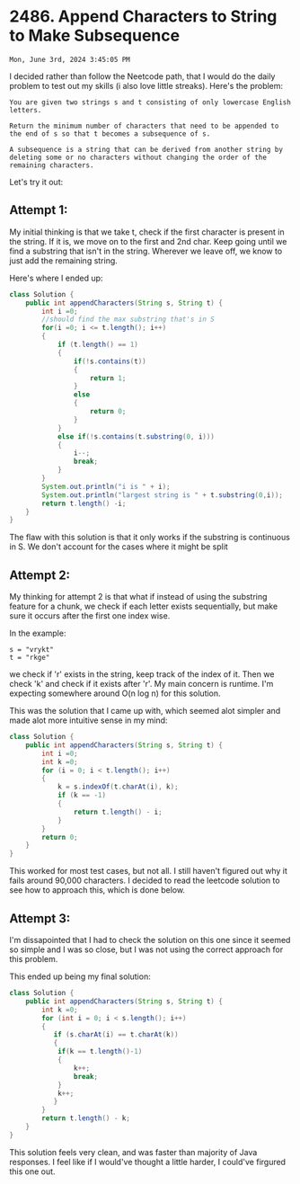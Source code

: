 # 2486. Append Characters to String to Make Subsequence
`Mon, June 3rd, 2024 3:45:05 PM`

I decided rather than follow the Neetcode path, that I would do the daily problem to test out my skills (i also love little streaks).
Here's the problem:
```
You are given two strings s and t consisting of only lowercase English letters.

Return the minimum number of characters that need to be appended to the end of s so that t becomes a subsequence of s.

A subsequence is a string that can be derived from another string by deleting some or no characters without changing the order of the remaining characters.
```

Let's try it out:

## Attempt 1:
My initial thinking is that we take t, check if the first character is present in the string. If it is, we move on to the first and 2nd char. Keep going until we find a substring that isn't in the string. Wherever we leave off, we know to just add the remaining string.

Here's where I ended up:
```java
class Solution {
    public int appendCharacters(String s, String t) {
        int i =0;
        //should find the max substring that's in S
        for(i =0; i <= t.length(); i++)
        {
            if (t.length() == 1)
            {
                if(!s.contains(t))
                {
                    return 1;
                }
                else
                {
                    return 0;
                }
            }
            else if(!s.contains(t.substring(0, i)))
            {
                i--;
                break;
            }
        }
        System.out.println("i is " + i);
        System.out.println("largest string is " + t.substring(0,i));
        return t.length() -i;
    }
}
```

The flaw with this solution is that it only works if the substring is continuous in S. We don't account for the cases where it might be split

## Attempt 2:
My thinking for attempt 2 is that what if instead of using the substring feature for a chunk, we check if each letter exists sequentially, but make sure it occurs after the first one index wise.

In the example:
```
s = "vrykt"
t = "rkge"
```
we check if 'r' exists in the string, keep track of the index of it. Then we check 'k' and check if it exists after 'r'. My main concern is runtime. I'm expecting somewhere around O(n log n) for this solution.

This was the solution that I came up with, which seemed alot simpler and made alot more intuitive sense in my mind:

```java
class Solution {
    public int appendCharacters(String s, String t) {
        int i =0;
        int k =0;
        for (i = 0; i < t.length(); i++)
        {  
            k = s.indexOf(t.charAt(i), k);
            if (k == -1)
            {
                return t.length() - i;
            }
        }
        return 0;
    }
}
```

This worked for most test cases, but not all. I still haven't figured out why it fails around 90,000 characters. I decided to read the leetcode solution to see how to approach this, which is done below.

## Attempt 3:
I'm dissapointed that I had to check the solution on this one since it seemed so simple and I was so close, but I was not using the correct approach for this problem.

This ended up being my final solution:
```java
class Solution {
    public int appendCharacters(String s, String t) {
        int k =0;
        for (int i = 0; i < s.length(); i++)
        {  
           if (s.charAt(i) == t.charAt(k))
           {
            if(k == t.length()-1)
            {
                k++;
                break;
            }
            k++;
           }
        }
        return t.length() - k;
    }
}
```

This solution feels very clean, and was faster than majority of Java responses. I feel like if I would've thought a little harder, I could've firgured this one out.